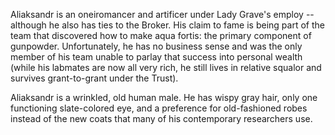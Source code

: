Aliaksandr is an oneiromancer and artificer under Lady Grave's employ -- although he also has ties to the Broker. His claim to fame is being part of the team that discovered how to make aqua fortis: the primary component of gunpowder. Unfortunately, he has no business sense and was the only member of his team unable to parlay that success into personal wealth (while his labmates are now all very rich, he still lives in relative squalor and survives grant-to-grant under the Trust).

Aliaksandr is a wrinkled, old human male. He has wispy gray hair, only one functioning slate-colored eye, and a preference for old-fashioned robes instead of the new coats that many of his contemporary researchers use.
